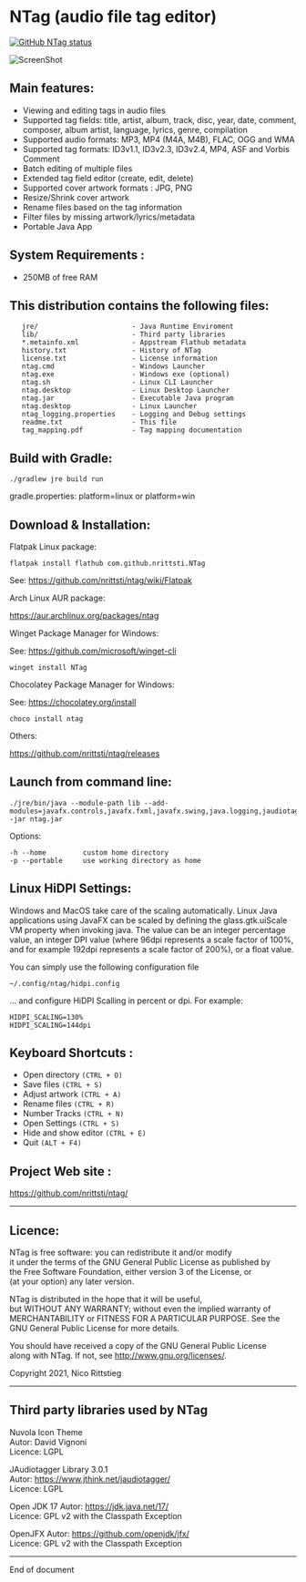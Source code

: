 # NTag (audio file tag editor)

<a href="https://github.com/nrittsti/ntag"><img alt="GitHub NTag status" src="https://github.com/nrittsti/ntag/workflows/Tests/badge.svg"></a>

![ScreenShot](https://raw.github.com/nrittsti/ntag/master/ntag.png)

Main features: 
-------------------
  - Viewing and editing tags in audio files
  - Supported tag fields: title, artist, album, track, disc, year, date, comment, composer, album artist, language, lyrics, genre, compilation
  - Supported audio formats: MP3, MP4 (M4A, M4B), FLAC, OGG and WMA
  - Supported tag formats: ID3v1.1, ID3v2.3, ID3v2.4, MP4, ASF and Vorbis Comment
  - Batch editing of multiple files
  - Extended tag field editor (create, edit, delete)
  - Supported cover artwork formats : JPG, PNG 
  - Resize/Shrink cover artwork
  - Rename files based on the tag information
  - Filter files by missing artwork/lyrics/metadata
  - Portable Java App

System Requirements :
----------------------

 - 250MB of free RAM

This distribution contains the following files:
-------------------------------------------------

```
   jre/                       - Java Runtime Enviroment
   lib/                       - Third party libraries
   *.metainfo.xml             - Appstream Flathub metadata
   history.txt                - History of NTag
   license.txt                - License information
   ntag.cmd                   - Windows Launcher
   ntag.exe                   - Windows exe (optional)
   ntag.sh                    - Linux CLI Launcher
   ntag.desktop               - Linux Desktop Launcher
   ntag.jar                   - Executable Java program
   ntag.desktop               - Linux Launcher
   ntag_logging.properties    - Logging and Debug settings
   readme.txt                 - This file
   tag_mapping.pdf            - Tag mapping documentation
```

Build with Gradle:
-----------------

```
./gradlew jre build run
```

gradle.properties: platform=linux or platform=win

Download & Installation:
--------------------------

Flatpak Linux package:

```
flatpak install flathub com.github.nrittsti.NTag
```
See: https://github.com/nrittsti/ntag/wiki/Flatpak

Arch Linux AUR package:

https://aur.archlinux.org/packages/ntag

Winget Package Manager for Windows:

See: https://github.com/microsoft/winget-cli

```
winget install NTag
```

Chocolatey Package Manager for Windows:

See: https://chocolatey.org/install

```
choco install ntag
```

Others:

https://github.com/nrittsti/ntag/releases

Launch from command line:
--------------------------

```
./jre/bin/java --module-path lib --add-modules=javafx.controls,javafx.fxml,javafx.swing,java.logging,jaudiotagger,java.desktop,jarkata.json -jar ntag.jar
```

Options:

```
-h --home         custom home directory
-p --portable     use working directory as home
```

Linux HiDPI Settings:
--------------------------

Windows and MacOS take care of the scaling automatically.
Linux Java applications using JavaFX can be scaled by defining the glass.gtk.uiScale VM property when invoking java. The value can be an integer percentage value, an integer DPI value (where 96dpi represents a scale factor of 100%, and for example 192dpi represents a scale factor of 200%), or a float value.

You can simply use the following configuration file

```
~/.config/ntag/hidpi.config
```

... and configure HiDPI Scalling in percent or dpi. For example:

```
HIDPI_SCALING=130%
HIDPI_SCALING=144dpi
```

Keyboard Shortcuts :
---------------------

- Open directory `(CTRL + O)`
- Save files `(CTRL + S)`
- Adjust artwork `(CTRL + A)`
- Rename files `(CTRL + R)`
- Number Tracks `(CTRL + N)`
- Open Settings `(CTRL + S)`
- Hide and show editor `(CTRL + E)`
- Quit `(ALT + F4)`

Project Web site :
--------------------

https://github.com/nrittsti/ntag/

--------------------------------------------------------------------------------
Licence:
--------------------------------------------------------------------------------

NTag is free software: you can redistribute it and/or modify  
it under the terms of the GNU General Public License as published by  
the Free Software Foundation, either version 3 of the License, or  
(at your option) any later version.

NTag is distributed in the hope that it will be useful,  
but WITHOUT ANY WARRANTY; without even the implied warranty of  
MERCHANTABILITY or FITNESS FOR A PARTICULAR PURPOSE.  See the  
GNU General Public License for more details.  

You should have received a copy of the GNU General Public License  
along with NTag.  If not, see <http://www.gnu.org/licenses/>.

Copyright 2021, Nico Rittstieg

--------------------------------------------------------------------------------
Third party libraries used by NTag
--------------------------------------------------------------------------------

Nuvola Icon Theme  
Autor:   David Vignoni  
Licence: LGPL

JAudiotagger Library 3.0.1  
Autor:   https://www.jthink.net/jaudiotagger/  
Licence: LGPL

Open JDK 17 Autor:   https://jdk.java.net/17/  
Licence: GPL v2 with the Classpath Exception

OpenJFX Autor:   https://github.com/openjdk/jfx/  
Licence: GPL v2 with the Classpath Exception

--------------------------------------------------------------------------------
End of document
